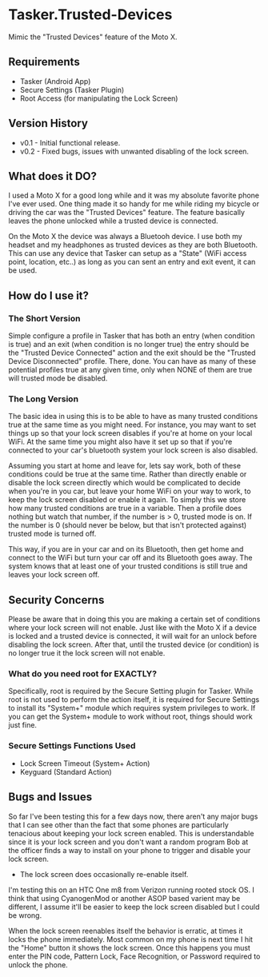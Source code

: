 Tasker.Trusted-Devices
======================
Mimic the "Trusted Devices" feature of the Moto X.

## Requirements
* Tasker (Android App)
* Secure Settings (Tasker Plugin)
* Root Access (for manipulating the Lock Screen)

## Version History
* v0.1 - Initial functional release.
* v0.2 - Fixed bugs, issues with unwanted disabling of the lock screen.

## What does it DO?
I used a Moto X for a good long while and it was my absolute favorite phone I've ever used.  One thing made it so handy for me while riding my bicycle or driving the car was the "Trusted Devices" feature.  The feature basically leaves the phone unlocked while a trusted device is connected.

On the Moto X the device was always a Bluetooh device.  I use both my headset and my headphones as trusted devices as they are both Bluetooth.  This can use any device that Tasker can setup as a "State" (WiFi access point, location, etc..) as long as you can sent an entry and exit event, it can be used.

## How do I use it?
### The Short Version
Simple configure a profile in Tasker that has both an entry (when condition is true) and an exit (when condition is no longer true) the entry should be the "Trusted Device Connected" action and the exit should be the "Trusted Device Disconnected" profile.  There, done.  You can have as many of these potential profiles true at any given time, only when NONE of them are true will trusted mode be disabled.

### The Long Version
The basic idea in using this is to be able to have as many trusted conditions true at the same time as you might need.  For instance, you may want to set things up so that your lock screen disables if you're at home on your local WiFi.  At the same time you might also have it set up so that if you're connected to your car's bluetooth system your lock screen is also disabled.

Assuming you start at home and leave for, lets say work, both of these conditions could be true at the same time.  Rather than directly enable or disable the lock screen directly which would be complicated to decide when you're in you car, but leave your home WiFi on your way to work, to keep the lock screen disabled or enable it again.  To simply this we store how many trusted conditions are true in a variable.  Then a profile does nothing but watch that number, if the number is > 0, trusted mode is on.  If the number is 0 (should never be below, but that isn't protected against) trusted mode is turned off.

This way, if you are in your car and on its Bluetooth, then get home and connect to the WiFi but turn your car off and its Bluetooth goes away.  The system knows that at least one of your trusted conditions is still true and leaves your lock screen off.

## Security Concerns
Please be aware that in doing this you are making a certain set of conditions where your lock screen will not enable.  Just like with the Moto X if a device is locked and a trusted device is connected, it will wait for an unlock before disabling the lock screen.  After that, until the trusted device (or condition) is no longer true it the lock screen will not enable.

### What do you need root for EXACTLY?
Specifically, root is required by the Secure Setting plugin for Tasker.  While root is not used to perform the action itself, it is required for Secure Settings to install its "System+" module which requires system privileges to work.  If you can get the System+ module to work without root, things should work just fine.

### Secure Settings Functions Used
* Lock Screen Timeout (System+ Action)
* Keyguard (Standard Action)

## Bugs and Issues
So far I've been testing this for a few days now, there aren't any major bugs that I can see other than the fact that some phones are particularly tenacious about keeping your lock screen enabled.  This is understandable since it is your lock screen and you don't want a random program Bob at the officer finds a way to install on your phone to trigger and disable your lock screen.

* The lock screen does occasionally re-enable itself.

I'm testing this on an HTC One m8 from Verizon running rooted stock OS.  I think that using CyanogenMod or another ASOP based varient may be different, I assume it'll be easier to keep the lock screen disabled but I could be wrong.

When the lock screen reenables itself the behavior is erratic, at times it locks the phone immediately.  Most common on my phone is next time I hit the "Home" button it shows the lock screen.  Once this happens you must enter the PIN code, Pattern Lock, Face Recognition, or Password required to unlock the phone.
